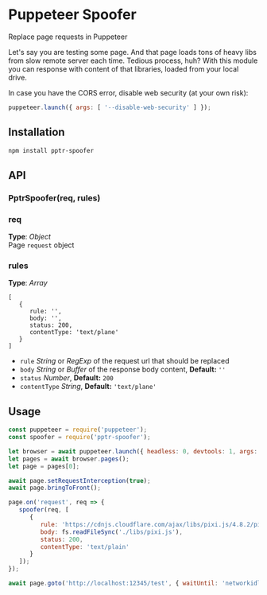 # Puppeteer Spoofer
Replace page requests in Puppeteer


Let's say you are testing some page. And that page loads tons of heavy libs from slow remote server each time. Tedious process, huh? With this module you can response with content of that libraries, loaded from your local drive. 

In case you have the CORS error, disable web security (at your own risk):
```javascript
puppeteer.launch({ args: [ '--disable-web-security' ] });
```


## Installation
```bash
npm install pptr-spoofer
```



## API

### PptrSpoofer(req, rules)

### req   
**Type**: _Object_   
Page `request` object



### rules   
**Type**: _Array_   
```
[
   {
      rule: '',
      body: '',
      status: 200,
      contentType: 'text/plane'
   }
]
```
- `rule` _String_ or _RegExp_ of the request url that should be replaced
- `body` _String_ or _Buffer_ of the response body content, **Default:** `''`
- `status` _Number_, **Default:** `200`
- `contentType` _String_, **Default:** `'text/plane'`





## Usage
```javascript
const puppeteer = require('puppeteer');
const spoofer = require('pptr-spoofer');

let browser = await puppeteer.launch({ headless: 0, devtools: 1, args: ['--disable-web-security'] });
let pages = await browser.pages();
let page = pages[0];

await page.setRequestInterception(true);
await page.bringToFront();

page.on('request', req => {
   spoofer(req, [
      {
         rule: 'https://cdnjs.cloudflare.com/ajax/libs/pixi.js/4.8.2/pixi.js', 
         body: fs.readFileSync('./libs/pixi.js'),
         status: 200,
         contentType: 'text/plain'
      }
   ]);
});

await page.goto('http://localhost:12345/test', { waitUntil: 'networkidle2', timeout: 45000 });
```




